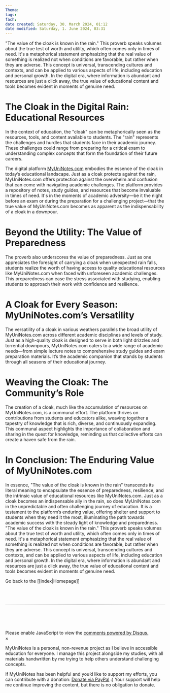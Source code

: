 ```yaml
---
Thema:
tags:
fach:
date created: Saturday, 30. March 2024, 01:12
date modified: Saturday, 1. June 2024, 03:31
---
```


"The value of the cloak is known in the rain." This proverb speaks volumes about the true test of worth and utility, which often comes only in times of need. It's a metaphorical statement emphasizing that the real value of something is realized not when conditions are favorable, but rather when they are adverse. This concept is universal, transcending cultures and contexts, and can be applied to various aspects of life, including education and personal growth. In the digital era, where information is abundant and resources are just a click away, the true value of educational content and tools becomes evident in moments of genuine need.

# The Cloak in the Digital Rain: Educational Resources

In the context of education, the "cloak" can be metaphorically seen as the resources, tools, and content available to students. The "rain" represents the challenges and hurdles that students face in their academic journey. These challenges could range from preparing for a critical exam to understanding complex concepts that form the foundation of their future careers.

The digital platform [MyUniNotes.com](https://www.myuninotes.com/) embodies the essence of the cloak in today’s educational landscape. Just as a cloak protects against the rain, MyUniNotes.com offers protection against the overwhelm and confusion that can come with navigating academic challenges. The platform provides a repository of notes, study guides, and resources that become invaluable in times of need. It's in the moments of academic adversity—be it the night before an exam or during the preparation for a challenging project—that the true value of MyUniNotes.com becomes as apparent as the indispensability of a cloak in a downpour.

# Beyond the Utility: The Value of Preparedness

The proverb also underscores the value of preparedness. Just as one appreciates the foresight of carrying a cloak when unexpected rain falls, students realize the worth of having access to quality educational resources like MyUniNotes.com when faced with unforeseen academic challenges. This preparedness can ease the stress associated with studying, enabling students to approach their work with confidence and resilience.

# A Cloak for Every Season: MyUniNotes.com’s Versatility

The versatility of a cloak in various weathers parallels the broad utility of MyUniNotes.com across different academic disciplines and levels of study. Just as a high-quality cloak is designed to serve in both light drizzles and torrential downpours, MyUniNotes.com caters to a wide range of academic needs—from simple lecture notes to comprehensive study guides and exam preparation materials. It’s the academic companion that stands by students through all seasons of their educational journey.

# Weaving the Cloak: The Community’s Role

The creation of a cloak, much like the accumulation of resources on MyUniNotes.com, is a communal effort. The platform thrives on contributions from students and educators alike, weaving together a tapestry of knowledge that is rich, diverse, and continuously expanding. This communal aspect highlights the importance of collaboration and sharing in the quest for knowledge, reminding us that collective efforts can create a haven safe from the rain.

# In Conclusion: The Enduring Value of MyUniNotes.com

In essence, "The value of the cloak is known in the rain" transcends its literal meaning to encapsulate the essence of preparedness, resilience, and the intrinsic value of educational resources like MyUniNotes.com. Just as a cloak becomes an indispensable ally in the rain, so does MyUniNotes.com in the unpredictable and often challenging journey of education. It is a testament to the platform’s enduring value, offering shelter and support to students when they need it the most, illuminating the path towards academic success with the steady light of knowledge and preparedness.
"The value of the cloak is known in the rain." This proverb speaks volumes about the true test of worth and utility, which often comes only in times of need. It's a metaphorical statement emphasizing that the real value of something is realized not when conditions are favorable, but rather when they are adverse. This concept is universal, transcending cultures and contexts, and can be applied to various aspects of life, including education and personal growth. In the digital era, where information is abundant and resources are just a click away, the true value of educational content and tools becomes evident in moments of genuine need.

Go back to the [[index|Homepage]]

<!-- DISQUS SCRIPT COMMENT START -->

<hr style="border: none; height: 2px; background: linear-gradient(to right, #f0f0f0, #ccc, #f0f0f0); margin-top: 4rem; margin-bottom: 5rem;">
<div id="disqus_thread"></div>
<script>
    /**
    *  RECOMMENDED CONFIGURATION VARIABLES: EDIT AND UNCOMMENT THE SECTION BELOW TO INSERT DYNAMIC VALUES FROM YOUR PLATFORM OR CMS.
    *  LEARN WHY DEFINING THESE VARIABLES IS IMPORTANT: https://disqus.com/admin/universalcode/#configuration-variables    */
    /*
    var disqus_config = function () {
    this.page.url = PAGE_URL;  // Replace PAGE_URL with your page's canonical URL variable
    this.page.identifier = PAGE_IDENTIFIER; // Replace PAGE_IDENTIFIER with your page's unique identifier variable
    };
    */
    (function() { // DON'T EDIT BELOW THIS LINE
    var d = document, s = d.createElement('script');
    s.src = 'https://myuninotes.disqus.com/embed.js';
    s.setAttribute('data-timestamp', +new Date());
    (d.head || d.body).appendChild(s);
    })();
</script>
<noscript>Please enable JavaScript to view the <a href="https://disqus.com/?ref_noscript">comments powered by Disqus.</a></noscript>

<!-- DISQUS SCRIPT COMMENT END -->

<!-- Modal START -->
<div id="myModal" class="modal">
  <div class="modal-content">
    <span id="closeModal" class="close">&times;</span>
    <p class="modal-text">
      <span class="modal-highlight">MyUniNotes is a personal, non-revenue project as I believe in accessible education for everyone.</span> I manage this project alongside my studies, with all materials handwritten by me trying to help others understand challenging concepts.
    </p>
    <p class="modal-text">
      If MyUniNotes has been helpful and you’d like to support my efforts, <span class="modal-highlight"> you can contribute with a donation: <a class="modal-dono-link" href="https://paypal.me/myuninotes4u">Donate via PayPal</a> :) </span> Your support will help me continue improving the content, but there is no obligation to donate.
    </p>
  </div>
</div>

<script>
  // JavaScript to display the modal on page load
  document.addEventListener('DOMContentLoaded', function() {
    // Generate a random number between 1 and 1
    const randomNumber = Math.floor(Math.random() * 1) + 1; // Wanted it to load with a adjustable probability for every page load but did not work, as DOM is loaded only once. Therefore now loading it every time website is visited and DOM is loaded.
    console.log(randomNumber)
    if (randomNumber === 1) {
      setTimeout(function() {
        const modal = document.getElementById('myModal');
        if (modal) {
          modal.classList.add('show');
        }
      }, 1000); // Adjust the delay as needed

      const closeModal = document.getElementById('closeModal');
      if (closeModal) {
        closeModal.addEventListener('click', function() {
          const modal = document.getElementById('myModal');
          if (modal) {
            modal.classList.remove('show');
          }
        });
      }
    } else {
      // Ensure the modal is hidden if the random number is not 1
      const modal = document.getElementById('myModal');
      if (modal) {
        modal.style.display = 'none';
      }
    }
  });
</script>
<!-- Modal END -->
